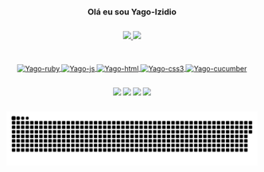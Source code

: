 <div align="center">
  
  ### Olá eu sou Yago-Izidio
  
</div>

##

<div align="center">
  
  <div>
    <a href="https://github.com/YagoIzidio">
    <img height="180em" src="https://github-readme-stats.vercel.app/api?username=YagoIzidio&show_icons=true&theme=dark&include_all_commits=true&count_private=true"/>
    <img height="180em" src="https://github-readme-stats.vercel.app/api/top-langs/?username=YagoIzidio&layout=compact&langs_count=7&theme=dark"/>
  </div>
  
  ##
  
  <div style="display: inline_block" ><br>
    <img align="center" alt="Yago-ruby" height="30" width="40" src="https://cdn.jsdelivr.net/gh/devicons/devicon/icons/ruby/ruby-original.svg">
    <img align="center" alt="Yago-js" height="30" width="40" src="https://cdn.jsdelivr.net/gh/devicons/devicon/icons/javascript/javascript-original.svg">
    <img align="center" alt="Yago-html" height="30" width="40" src="https://cdn.jsdelivr.net/gh/devicons/devicon/icons/html5/html5-original.svg" />
    <img align="center" alt="Yago-css3" height="30" width="40" src="https://cdn.jsdelivr.net/gh/devicons/devicon/icons/css3/css3-original.svg">
    <img align="center" alt="Yago-cucumber" height="30" width="40" src="https://cdn.jsdelivr.net/gh/devicons/devicon/icons/cucumber/cucumber-plain.svg">
  </div>
    
</div>
  
  ##
 
<div style="display: inline_block" align="center"> 
  <a href="https://www.instagram.com/yagoizidio/" target="_blank"><img src="https://img.shields.io/badge/-Instagram-%23E4405F?style=for-the-badge&logo=instagram&logoColor=white" target="_blank"></a>
 <a href="https://discord.gg/BK33sP2K" target="_blank"><img src="https://img.shields.io/badge/Discord-7289DA?style=for-the-badge&logo=discord&logoColor=white" target="_blank"></a> 
  <a href = "yago.izidio96@gmail.com"><img src="https://img.shields.io/badge/-Gmail-%23333?style=for-the-badge&logo=gmail&logoColor=white" target="_blank"></a>
  <a href="https://www.linkedin.com/in/yago-izidio/" target="_blank"><img src="https://img.shields.io/badge/-LinkedIn-%230077B5?style=for-the-badge&logo=linkedin&logoColor=white" target="_blank"></a> 
  
   ##
  
  ![Snake animation](https://github.com/YagoIzidio/YagoIzidio/blob/output/github-contribution-grid-snake.svg)

</div>
  
  
  
  
 

